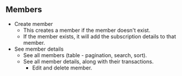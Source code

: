 ## Members

- Create member
  - This creates a member if the member doesn't exist.
  - If the member exists, it will add the subscription details to that member.
- See member details
  - See all members (table - pagination, search, sort).
  - See all member details, along with their transactions.
    - Edit and delete member.
